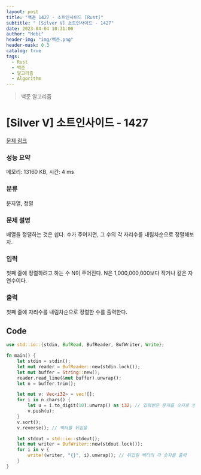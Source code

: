 ```yaml
---
layout: post
title: "백준 1427 - 소트인사이드 [Rust]"
subtitle: " [Silver V] 소트인사이드 - 1427"
date: 2023-04-04 10:31:00
author: "Hebi"
header-img: "img/백준.png"
header-mask: 0.3
catalog: true
tags:
  - Rust
  - 백준
  - 알고리즘
  - Algorithm
---
```


> 백준 알고리즘

# [Silver V] 소트인사이드 - 1427

[문제 링크](https://www.acmicpc.net/problem/1427)

### 성능 요약

메모리: 13160 KB, 시간: 4 ms

### 분류

문자열, 정렬

### 문제 설명

<p>배열을 정렬하는 것은 쉽다. 수가 주어지면, 그 수의 각 자리수를 내림차순으로 정렬해보자.</p>

### 입력

 <p>첫째 줄에 정렬하려고 하는 수 N이 주어진다. N은 1,000,000,000보다 작거나 같은 자연수이다.</p>

### 출력

 <p>첫째 줄에 자리수를 내림차순으로 정렬한 수를 출력한다.</p>

## Code

```rs
use std::io::{stdin, BufRead, BufReader, BufWriter, Write};

fn main() {
    let stdin = stdin();
    let mut reader = BufReader::new(stdin.lock());
    let mut buffer = String::new();
    reader.read_line(&mut buffer).unwrap();
    let n = buffer.trim();

    let mut v: Vec<i32> = vec![];
    for i in n.chars() {
        let u = i.to_digit(10).unwrap() as i32; // 입력받은 문자를 숫자로 변환
        v.push(u);
    }
    v.sort();
    v.reverse(); // 벡터를 뒤집음

    let stdout = std::io::stdout();
    let mut writer = BufWriter::new(stdout.lock());
    for i in v {
        write!(writer, "{}", i).unwrap(); // 뒤집힌 벡터의 각 숫자를 출력
    }
}

```
